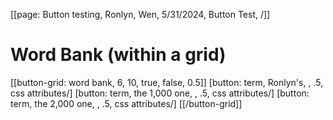 [[page: Button testing, Ronlyn, Wen, 5/31/2024, Button Test,  /]]
# Word Bank (within a grid)
[[button-grid: word bank, 6, 10, true, false, 0.5]]
[button: term, Ronlyn's, , .5, css attributes/]
[button: term, the 1,000 one, , .5, css attributes/]
[button: term, the 2,000 one, , .5, css attributes/]
[[/button-grid]]